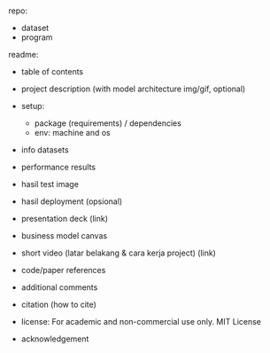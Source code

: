 # <FINAL PROJECT TITLE>

repo:
- dataset
- program

readme:
- table of contents

- project description (with model architecture img/gif, optional)
- setup:
	- package (requirements) / dependencies
	- env: machine and os

- info datasets
- performance results

- hasil test image
- hasil deployment (opsional)

- presentation deck (link)
- business model canvas

- short video (latar belakang & cara kerja project) (link)
- code/paper references
- additional comments

- citation (how to cite)
- license: For academic and non-commercial use only. MIT License
- acknowledgement
